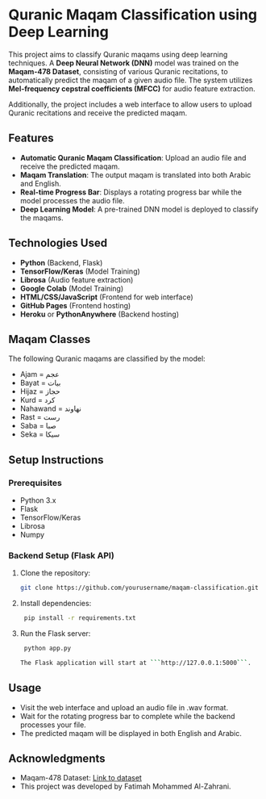 # Quranic Maqam Classification using Deep Learning

This project aims to classify Quranic maqams using deep learning techniques. A **Deep Neural Network (DNN)** model was trained on the **Maqam-478 Dataset**, consisting of various Quranic recitations, to automatically predict the maqam of a given audio file. The system utilizes **Mel-frequency cepstral coefficients (MFCC)** for audio feature extraction.

Additionally, the project includes a web interface to allow users to upload Quranic recitations and receive the predicted maqam.

## Features
- **Automatic Quranic Maqam Classification**: Upload an audio file and receive the predicted maqam.
- **Maqam Translation**: The output maqam is translated into both Arabic and English.
- **Real-time Progress Bar**: Displays a rotating progress bar while the model processes the audio file.
- **Deep Learning Model**: A pre-trained DNN model is deployed to classify the maqams.
  
## Technologies Used
- **Python** (Backend, Flask)
- **TensorFlow/Keras** (Model Training)
- **Librosa** (Audio feature extraction)
- **Google Colab** (Model Training)
- **HTML/CSS/JavaScript** (Frontend for web interface)
- **GitHub Pages** (Frontend hosting)
- **Heroku** or **PythonAnywhere** (Backend hosting)

## Maqam Classes
The following Quranic maqams are classified by the model:

- Ajam = عجم
- Bayat = بيات
- Hijaz = حجاز
- Kurd = كرد
- Nahawand = نهاوند
- Rast = رست
- Saba = صبا
- Seka = سيكا

## Setup Instructions

### Prerequisites
- Python 3.x
- Flask
- TensorFlow/Keras
- Librosa
- Numpy

### Backend Setup (Flask API)
1. Clone the repository:

   ```bash
   git clone https://github.com/yourusername/maqam-classification.git

2. Install dependencies:
   ```bash
    pip install -r requirements.txt

3. Run the Flask server:
   ```bash
    python app.py

   The Flask application will start at ```http://127.0.0.1:5000```.

## Usage
- Visit the web interface and upload an audio file in .wav format.
- Wait for the rotating progress bar to complete while the backend processes your file.
- The predicted maqam will be displayed in both English and Arabic.

## Acknowledgments
- Maqam-478 Dataset: [Link to dataset](https://figshare.com/articles/dataset/Maqam478_Qur_anic_Recitations_in_8_different_Maqams/13489359?file=26372272)
- This project was developed by Fatimah Mohammed Al-Zahrani.

